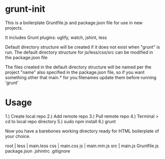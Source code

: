 grunt-init
==========

This is a boilerplate Gruntfile.js and package.json file for use in new projects. 

It includes Grunt plugins: uglify, watch, jshint, less

Default directory structure will be created if it does not exist when "grunt" is run. The default directory structure for js/less/css/src can be modified in the package.json file 

The files created in the default directory structure will be named per the project "name" also specified in the package.json file, so if you want something other that main.* for you filenames update them before running 'grunt'

Usage
==========
1.) Create local repo
2.) Add remote repo 
3.) Pull remote repo
4.) Terminal > cd to local repo directory
5.) sudo npm install
6.) grunt

Now you have a barebones working directory ready for HTML boilerplate of your choice. 

root
   |
    less
        |
         main.less
    css
       |
        main.css
    js
      |
       main.min.js
    src
       |
        main.js
    Gruntfile.js
    package.json
    .jshintrc
    .gitignore




